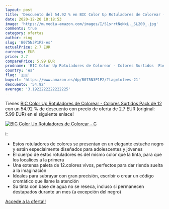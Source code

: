 ```yaml
---
layout: post
title: 'Descuento del 54.92 % en BIC Color Up Rotuladores de Colorear - C'
date: 2020-12-20 18:18:53
image: 'https://m.media-amazon.com/images/I/51srrtNqNxL._SL200_.jpg'
comments: true
category: ofertas
author: ring
slug: 'B075N3P1P2-es'
actualPrice: 2.7 EUR
currency: EUR
price: 2.7
comparePrice: 5.99 EUR
prodname: 'BIC Color Up Rotuladores de Colorear - Colores Surtidos  Pack de 12'
country: 'es'
flag: '🇪🇸'
buyurl: 'https://www.amazon.es/dp/B075N3P1P2/?tag=tolees-21'
descuento: '54.92'
average: '3.1922222222222225'
---
```


Tienes [BIC Color Up Rotuladores de Colorear - Colores Surtidos  Pack de 12](https://www.amazon.es/dp/B075N3P1P2/?tag=tolees-21) con un 54.92 % de descuento con precio de oferta de 2.7 EUR (original: 5.99 EUR) en el siguiente enlace!

[![BIC Color Up Rotuladores de Colorear - C](https://m.media-amazon.com/images/I/51srrtNqNxL._SL200_.jpg)](https://www.amazon.es/dp/B075N3P1P2/?tag=tolees-21)

ℹ️:

- Estos rotuladores de colores se presentan en un elegante estuche negro y están especialmente diseñados para adolescentes y jóvenes
- El cuerpo de estos rotuladores es del mismo color que la tinta, para que los localices a la primera
- Una extensa paleta de 12.colores vivos, perfectos para dar rienda suelta a la imaginación
- Ideales para subrayar con gran precisión, escribir o crear un código cromático que llame la atención
- Su tinta con base de agua no se reseca, incluso si permanecen destapados durante un mes (a excepción del negro)

[Accede a la oferta!!](https://www.amazon.es/dp/B075N3P1P2/?tag=tolees-21)
